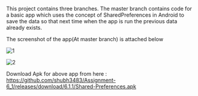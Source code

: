 This project contains three branches.
The master branch contains code for a basic app which uses the concept of SharedPreferences in Android to save the data so that next time when the app is run the previous data already exists.

The screenshot of the app(At master branch)  is attached below

![1](https://user-images.githubusercontent.com/65455693/117319670-29449a80-aea9-11eb-9416-7c92c1b48712.JPG)

![2](https://user-images.githubusercontent.com/65455693/117319680-2a75c780-aea9-11eb-9d30-76ff47b0b3fd.JPG)

Download Apk for above app from here : https://github.com/shubh3483/Assignment-6_1/releases/download/6.1.1/Shared-Preferences.apk
